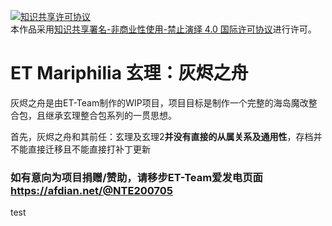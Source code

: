 <a rel="license" href="http://creativecommons.org/licenses/by-nc-nd/4.0/"><img alt="知识共享许可协议" style="border-width:0" src="https://i.creativecommons.org/l/by-nc-nd/4.0/88x31.png" /></a><br />本作品采用<a rel="license" href="http://creativecommons.org/licenses/by-nc-nd/4.0/">知识共享署名-非商业性使用-禁止演绎 4.0 国际许可协议</a>进行许可。
# ET Mariphilia 玄理：灰烬之舟

灰烬之舟是由ET-Team制作的WIP项目，项目目标是制作一个完整的海岛魔改整合包，且继承玄理整合包系列的一贯思想。

首先，灰烬之舟和其前任：玄理及玄理2**并没有直接的从属关系及通用性**，存档并不能直接迁移且不能直接打补丁更新

### 如有意向为项目捐赠/赞助，请移步ET-Team爱发电页面 https://afdian.net/@NTE200705

test